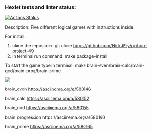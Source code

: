 ### Hexlet tests and linter status:
[![Actions Status](https://github.com/NickJFry/python-project-49/workflows/hexlet-check/badge.svg)](https://github.com/NickJFry/python-project-49/actions)


Description: Five different logical games with instructions inside.

For install:

1. clone the repository: git clone https://github.com/NickJFry/python-project-49
2. in terminal run command: make package-install

To start the game type in terminal: make brain-even/brain-calc/brain-gcd/brain-prog/brain-prime


<a href="https://codeclimate.com/github/NickJFry/python-project-49/maintainability"><img 
src="https://api.codeclimate.com/v1/badges/37db8a25d0e62f604a95/maintainability" /></a>

brain_even https://asciinema.org/a/580146

brain_calc https://asciinema.org/a/580152

brain_nod https://asciinema.org/a/580155

brain_progression https://asciinema.org/a/580160

brain_prime https://asciinema.org/a/580165
